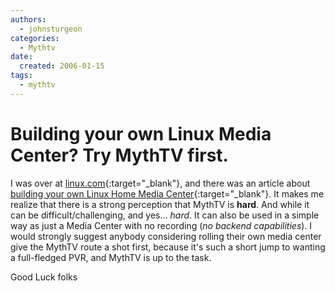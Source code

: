 ```yaml
---
authors:
  - johnsturgeon
categories:
  - Mythtv
date:
  created: 2006-01-15
tags:
  - mythtv
---
```


# Building your own Linux Media Center?  Try MythTV first.

I was over at [linux.com](http://linux.com/){:target="_blank"}, and there was an article about [building your own Linux Home Media Center](http://applications.linux.com/article.pl?sid=06/01/04/1855257&tid=39){:target="_blank"}. It makes me realize that there is a strong perception that MythTV is **hard**. And while it can be difficult/challenging, and yes... _hard_. It can also be used in a simple way as just a Media Center with no recording (_no backend capabilities_). I would strongly suggest anybody considering rolling their own media center give the MythTV route a shot first, because it's such a short jump to wanting a full-fledged PVR, and MythTV is up to the task.  
  
Good Luck folks  

